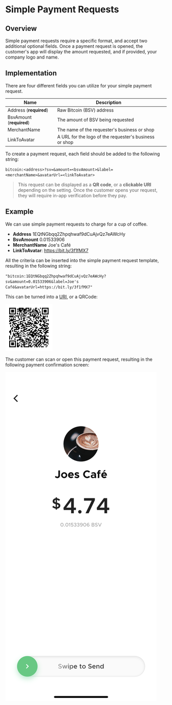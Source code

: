 # Simple Payment Requests

## Overview

Simple payment requests require a specific format, and accept two additional optional fields. Once a payment request is opened, the customer's app will display the amount requested, and if provided, your company logo and name. 

## Implementation

There are four different fields you can utilize for your simple payment request.

| Name           | Description                                                             |      |
| -------------- | ----------------------------------------------------------------------- |------
| Address (**required**)        | Raw Bitcoin (BSV) address                          |     |
| BsvAmount (**required**)        | The amount of BSV being requested                     |     |
| MerchantName        | The name of the requester's business or shop                     |     |
| LinkToAvatar  | A URL for the logo of the requester's business or shop   |     |

To create a payment request, each field should be added to the following string:

`bitcoin:<address>?sv=&amount=<bsvAmount>&label=<merchantName>&avatarUrl=<linkToAvatar>`

>This request can be displayed as a **QR code**, or a **clickable URI** depending on the setting. Once the customer opens your request, they will require in-app verification before they pay. 

## Example

We can use simple payment requests to charge for a cup of coffee.

- **Address** 1EQtNGbqq2Zhpqhwaf9dCuAjvQz7eAWcHy
- **BsvAmount** 0.01533906
- **MerchantName** Joe's Café
- **LinkToAvatar**: https://bit.ly/3f1fMX7

All the criteria can be inserted into the simple payment request template, resulting in the following string:

`"bitcoin:1EQtNGbqq2Zhpqhwaf9dCuAjvQz7eAWcHy?sv&amount=0.01533906&label=Joe's Café&avatarUrl=https://bit.ly/3f1fMX7"`

This can be turned into a [URI](bitcoin:1EQtNGbqq2Zhpqhwaf9dCuAjvQz7eAWcHy?sv&amount=0.01533906&label=Joe's20%Café&avatarUrl=https://bit.ly/3f1fMX7), or a QRCode:

![QRCode](/../resources/images/simple-pr-qrcode.png ':class=qrcode') 

The customer can scan or open this payment request, resulting in the following payment confirmation screen:

![Scanned](/../resources/images/simple-pr-scanned.png ':class=screenshot')

